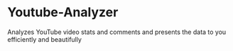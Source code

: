 # Youtube-Analyzer
Analyzes YouTube video stats and comments and presents the data to you efficiently and beautifully
